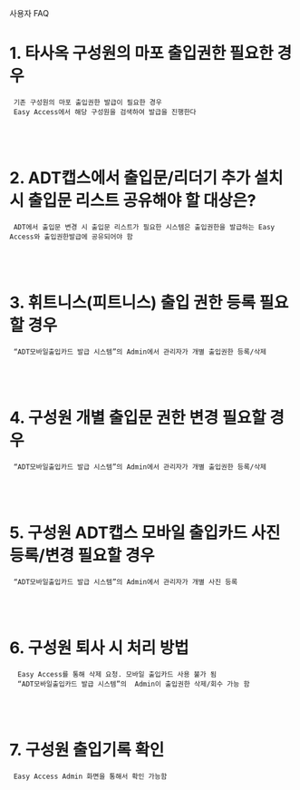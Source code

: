사용자 FAQ

# 1. 타사옥 구성원의 마포 출입권한 필요한 경우

     기존 구성원의 마포 출입권한 발급이 필요한 경우
     Easy Access에서 해당 구성원을 검색하여 발급을 진행한다

<br><br>

# 2. ADT캡스에서 출입문/리더기 추가 설치 시 출입문 리스트 공유해야 할 대상은?

     ADT에서 출입문 변경 시 출입문 리스트가 필요한 시스템은 출입권한을 발급하는 Easy Access와 출입권한발급에 공유되어야 함

<br><br>


# 3. 휘트니스(피트니스) 출입 권한 등록 필요할 경우
     “ADT모바일출입카드 발급 시스템”의 Admin에서 관리자가 개별 출입권한 등록/삭제

<br><br>

# 4. 구성원 개별 출입문 권한 변경 필요할 경우
     “ADT모바일출입카드 발급 시스템”의 Admin에서 관리자가 개별 출입권한 등록/삭제

<br><br>

# 5. 구성원 ADT캡스 모바일 출입카드 사진 등록/변경 필요할 경우
     “ADT모바일출입카드 발급 시스템”의 Admin에서 관리자가 개별 사진 등록

<br><br>

# 6. 구성원 퇴사 시 처리 방법
      Easy Access를 통해 삭제 요청. 모바일 출입카드 사용 불가 됨
      “ADT모바일출입카드 발급 시스템”의  Admin이 출입권한 삭제/회수 가능 함

<br><br>

# 7. 구성원 출입기록 확인
     Easy Access Admin 화면을 통해서 확인 가능함



